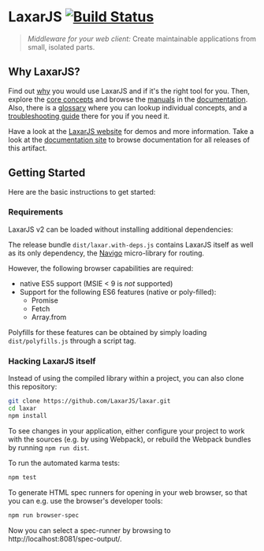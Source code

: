 # LaxarJS [![Build Status](https://travis-ci.org/LaxarJS/laxar.svg?branch=master)](https://travis-ci.org/LaxarJS/laxar)

> _Middleware for your web client:_ Create maintainable applications from small, isolated parts.


## Why LaxarJS?

Find out [why](docs/why_laxar.md) you would use LaxarJS and if it's the right tool for you.
Then, explore the [core concepts](docs/concepts.md) and browse the [manuals](docs/manuals/index.md) in the [documentation](docs).
Also, there is a [glossary](docs/glossary.md) where you can lookup individual concepts, and a [troubleshooting guide](docs/troubleshooting.md) there for you if you need it.

Have a look at the [LaxarJS website](http://laxarjs.org) for demos and more information.
<span class="laxar-developer-view">
   Take a look at the <a href="http://www.laxarjs.org/docs/laxar-latest">documentation site</a> to browse documentation for all releases of this artifact.
</span>


## Getting Started

Here are the basic instructions to get started:

### Requirements

LaxarJS v2 can be loaded without installing additional dependencies:

The release bundle `dist/laxar.with-deps.js` contains LaxarJS itself as well as its only dependency, the [Navigo](https://github.com/krasimir/navigo) micro-library for routing.

However, the following browser capabilities are required:

 - native ES5 support (MSIE < 9 is *not* supported)
 - Support for the following ES6 features (native or poly-filled):
   + Promise
   + Fetch
   + Array.from

Polyfills for these features can be obtained by simply loading `dist/polyfills.js` through a script tag.


### Hacking LaxarJS itself

Instead of using the compiled library within a project, you can also clone this repository:

```sh
git clone https://github.com/LaxarJS/laxar.git
cd laxar
npm install
```

To see changes in your application, either configure your project to work with the sources (e.g. by using Webpack), or rebuild the Webpack bundles by running `npm run dist`.

To run the automated karma tests:

```sh
npm test
```

To generate HTML spec runners for opening in your web browser, so that you can e.g. use the browser's developer tools:

```sh
npm run browser-spec
```

Now you can select a spec-runner by browsing to http://localhost:8081/spec-output/.
